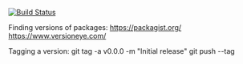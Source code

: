 [![Build Status](https://travis-ci.org/WiredPea/package-design.svg?branch=master)](https://travis-ci.org/WiredPea/package-design)

Finding versions of packages:
https://packagist.org/
https://www.versioneye.com/


Tagging a version:
git tag -a v0.0.0 -m "Initial release"
git push --tag
